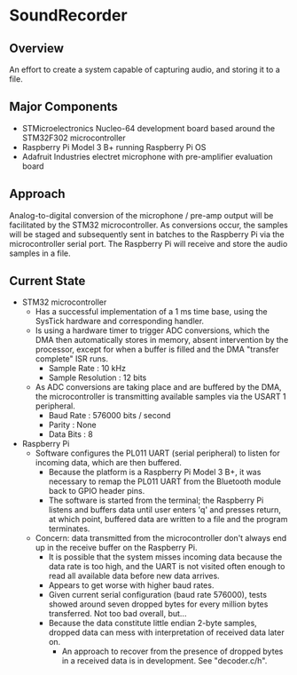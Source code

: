 # SoundRecorder

## Overview

An effort to create a system capable of capturing audio, and storing it to a file. 

## Major Components

* STMicroelectronics Nucleo-64 development board based around the STM32F302 microcontroller
* Raspberry Pi Model 3 B+ running Raspberry Pi OS
* Adafruit Industries electret microphone with pre-amplifier evaluation board

## Approach

Analog-to-digital conversion of the microphone / pre-amp output will be facilitated by the STM32 microcontroller. As conversions occur, the samples will be staged 
and subsequently sent in batches to the Raspberry Pi via the microcontroller serial port. The Raspberry Pi will receive and store the audio samples in a file. 

## Current State

* STM32 microcontroller
  * Has a successful implementation of a 1 ms time base, using the SysTick hardware and corresponding handler.
  * Is using a hardware timer to trigger ADC conversions, which the DMA then automatically stores in memory, absent intervention by the processor, except for when a buffer is filled and the DMA "transfer complete" ISR runs.
    * Sample Rate : 10 kHz
    * Sample Resolution : 12 bits
  * As ADC conversions are taking place and are buffered by the DMA, the microcontroller is transmitting available samples via the USART 1 peripheral.
    * Baud Rate : 576000 bits / second
    * Parity : None
    * Data Bits : 8
* Raspberry Pi
  * Software configures the PL011 UART (serial peripheral) to listen for incoming data, which are then buffered.
    * Because the platform is a Raspberry Pi Model 3 B+, it was necessary to remap the PL011 UART from the Bluetooth module back to GPIO header pins.
    * The software is started from the terminal; the Raspberry Pi listens and buffers data until user enters 'q' and presses return, at which point, buffered data are written to a file and the program terminates.  
  * Concern: data transmitted from the microcontroller don't always end up in the receive buffer on the Raspberry Pi. 
    * It is possible that the system misses incoming data because the data rate is too high, and the UART is not visited often enough to read all available data before new data arrives.
    * Appears to get worse with higher baud rates.
    * Given current serial configuration (baud rate 576000), tests showed around seven dropped bytes for every million bytes transferred. Not too bad overall, but...
    * Because the data constitute little endian 2-byte samples, dropped data can mess with interpretation of received data later on. 
      * An approach to recover from the presence of dropped bytes in a received data is in development. See "decoder.c/h". 
